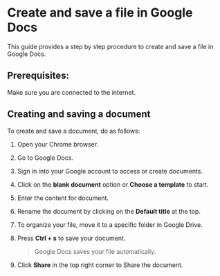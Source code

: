 
# Create and save a file in Google Docs

This guide provides a step by step procedure to create and save a file in Google Docs.

## Prerequisites:

Make sure you are connected to the internet.

## Creating and saving a document

To create and save a document, do as follows:


1. Open your Chrome browser.

1. Go to Google Docs.

1. Sign in into your Google account to access or create documents.

1. Click on the **blank document** option or **Choose a template** to start.

1. Enter the content for document.

1. Rename the document by clicking on the **Default title** at the top.

1. To organize your file, move it to a specific folder in Google Drive.

1. Press **Ctrl + s** to save your document.

	 >Google Docs saves your file automatically.


1. Click **Share** in the top right corner to Share the document.